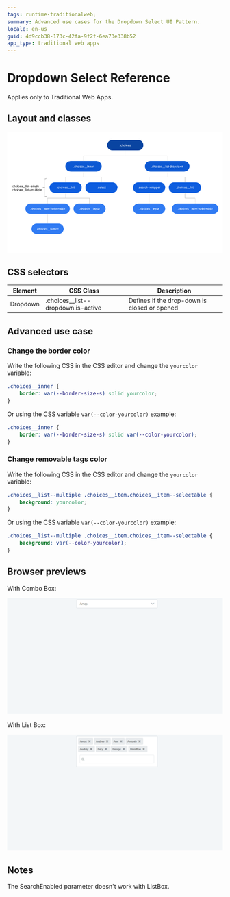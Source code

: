 ```yaml
---
tags: runtime-traditionalweb;
summary: Advanced use cases for the Dropdown Select UI Pattern.
locale: en-us
guid: 4d9ccb38-173c-42fa-9f2f-6ea73e338b52
app_type: traditional web apps
---
```


# Dropdown Select Reference

<div class="info" markdown="1">

Applies only to Traditional Web Apps.

</div>

## Layout and classes

![](<images/dropdownselect-3-diag.png>)

## CSS selectors

| **Element** |  **CSS Class** |  **Description**  |
| ---|---|---  
| Dropdown |  .choices__list--dropdown.is-active |  Defines if the drop-down is closed or opened  |

## Advanced use case

### Change the border color

Write the following CSS in the CSS editor and change the `yourcolor` variable:

```css
.choices__inner {
    border: var(--border-size-s) solid yourcolor;
}
```

Or using the CSS variable `var(--color-yourcolor)` example:

```css
.choices__inner {
    border: var(--border-size-s) solid var(--color-yourcolor);
}
```

### Change removable tags color

Write the following CSS in the CSS editor and change the `yourcolor` variable:

```css
.choices__list--multiple .choices__item.choices__item--selectable {
    background: yourcolor;
}
```

Or using the CSS variable `var(--color-yourcolor)` example:

```css
.choices__list--multiple .choices__item.choices__item--selectable {
    background: var(--color-yourcolor);
}
```

## Browser previews

With Combo Box:

![](<images/dropdownselect-4-ss.gif?width=600>)

With List Box:

![](<images/dropdownselect-2-ss.gif?width=600>)

## Notes

The SearchEnabled parameter doesn't work with ListBox.
